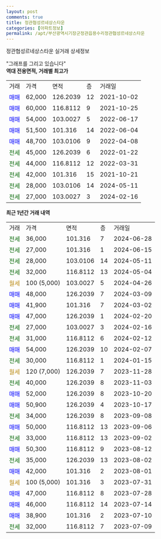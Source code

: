 ```yaml
---
layout: post
comments: true
title: 정관협성르네상스타운
categories: [아파트정보]
permalink: /apt/부산광역시기장군정관읍용수리정관협성르네상스타운
---
```


정관협성르네상스타운 실거래 상세정보

<script type="text/javascript">
  google.charts.load('current', {'packages':['line', 'corechart']});
  google.charts.setOnLoadCallback(drawChart);

  function drawChart() {
    var data = new google.visualization.DataTable();
    data.addColumn('date', '거래일');
    data.addColumn('number', "매매");
    data.addColumn('number', "전세");
    data.addColumn('number', "전매");

    data.addRows([[new Date(Date.parse("2024-06-28")), null, 36000, null], [new Date(Date.parse("2024-06-15")), null, 27000, null], [new Date(Date.parse("2024-05-11")), null, 28000, null], [new Date(Date.parse("2024-05-04")), null, 32000, null], [new Date(Date.parse("2024-04-26")), null, null, null], [new Date(Date.parse("2024-03-09")), 48000, null, null], [new Date(Date.parse("2024-03-02")), 41900, null, null], [new Date(Date.parse("2024-02-20")), 47000, null, null], [new Date(Date.parse("2024-02-16")), null, 27000, null], [new Date(Date.parse("2024-02-12")), null, 31000, null], [new Date(Date.parse("2024-02-07")), 54000, null, null], [new Date(Date.parse("2024-01-15")), null, 30000, null], [new Date(Date.parse("2023-11-28")), null, null, null], [new Date(Date.parse("2023-11-03")), null, 40000, null], [new Date(Date.parse("2023-10-20")), 52000, null, null], [new Date(Date.parse("2023-10-17")), 50900, null, null], [new Date(Date.parse("2023-09-08")), null, 34000, null], [new Date(Date.parse("2023-09-06")), 50000, null, null], [new Date(Date.parse("2023-09-02")), null, 33000, null], [new Date(Date.parse("2023-08-12")), 50300, null, null], [new Date(Date.parse("2023-08-02")), null, 35000, null], [new Date(Date.parse("2023-08-01")), 42000, null, null], [new Date(Date.parse("2023-07-31")), null, null, null], [new Date(Date.parse("2023-07-28")), 47000, null, null], [new Date(Date.parse("2023-07-14")), 46000, null, null], [new Date(Date.parse("2023-07-10")), 38900, null, null], [new Date(Date.parse("2023-07-09")), null, 32000, null]]);

    var options = {
      hAxis: {
        format: 'yyyy/MM/dd'
      },    
      lineWidth: 0,
      pointsVisible: true,    
      title: '최근 1년간 유형별 실거래가 분포',
      legend: { position: 'bottom' }
    };

    var formatter = new google.visualization.NumberFormat({pattern:'###,###'} );
    formatter.format(data, 1);
    formatter.format(data, 2);
    
    setTimeout(function() {
        var chart = new google.visualization.LineChart(document.getElementById('columnchart_material'));
        chart.draw(data, (options));
        document.getElementById('loading').style.display = 'none';
    }, 200);
  }
</script>


<div id="loading" style="z-index:20; display: block; margin-left: 0px">"그래프를 그리고 있습니다"</div>
<div id="columnchart_material" style="width: 95%; margin-left: 0px; display: block"></div>
<!-- contents start -->
<b>역대 전용면적, 거래별 최고가</b>
<table class="sortable">
    <tr>
      <td>거래</td>
      <td>가격</td>
      <td>면적</td>
      <td>층</td>
      <td>거래일</td>
    </tr>
        <tr>
          <td><a style="color: blue">매매</a></td>
          <td>62,000</td>
          <td>126.2039</td>
          <td>12</td>
          <td>2021-10-02</td>
        </tr>            <tr>
          <td><a style="color: blue">매매</a></td>
          <td>60,000</td>
          <td>116.8112</td>
          <td>9</td>
          <td>2021-10-25</td>
        </tr>            <tr>
          <td><a style="color: blue">매매</a></td>
          <td>54,000</td>
          <td>103.0027</td>
          <td>5</td>
          <td>2022-06-17</td>
        </tr>            <tr>
          <td><a style="color: blue">매매</a></td>
          <td>51,500</td>
          <td>101.316</td>
          <td>14</td>
          <td>2022-06-04</td>
        </tr>            <tr>
          <td><a style="color: blue">매매</a></td>
          <td>48,700</td>
          <td>103.0106</td>
          <td>9</td>
          <td>2022-04-08</td>
        </tr>        
        <tr>
              <td><a style="color: darkgreen">전세</a></td>
              <td>45,000</td>
              <td>126.2039</td>
              <td>6</td>
              <td>2022-01-22</td>
            </tr>            <tr>
              <td><a style="color: darkgreen">전세</a></td>
              <td>44,000</td>
              <td>116.8112</td>
              <td>12</td>
              <td>2022-03-31</td>
            </tr>            <tr>
              <td><a style="color: darkgreen">전세</a></td>
              <td>42,000</td>
              <td>101.316</td>
              <td>15</td>
              <td>2021-10-21</td>
            </tr>            <tr>
              <td><a style="color: darkgreen">전세</a></td>
              <td>28,000</td>
              <td>103.0106</td>
              <td>14</td>
              <td>2024-05-11</td>
            </tr>            <tr>
              <td><a style="color: darkgreen">전세</a></td>
              <td>27,000</td>
              <td>103.0027</td>
              <td>3</td>
              <td>2024-02-16</td>
            </tr>        
    
</table>

<b>최근 1년간 거래 내역</b>

<table class="sortable">
    <tr>
      <td>거래</td>
      <td>가격</td>
      <td>면적</td>
      <td>층</td>
      <td>거래일</td>
    </tr>
    <tr>
      <td><a style="color: darkgreen">전세</a></td>
      <td>36,000</td>
      <td>101.316</td>
      <td>7</td>
      <td>2024-06-28</td>
    </tr>          <tr>
      <td><a style="color: darkgreen">전세</a></td>
      <td>27,000</td>
      <td>101.316</td>
      <td>1</td>
      <td>2024-06-15</td>
    </tr>          <tr>
      <td><a style="color: darkgreen">전세</a></td>
      <td>28,000</td>
      <td>103.0106</td>
      <td>14</td>
      <td>2024-05-11</td>
    </tr>          <tr>
      <td><a style="color: darkgreen">전세</a></td>
      <td>32,000</td>
      <td>116.8112</td>
      <td>13</td>
      <td>2024-05-04</td>
    </tr>          <tr>
      <td><a style="color: darkgoldenrod">월세</a></td>
      <td>100 (5,000)</td>
      <td>103.0027</td>
      <td>5</td>
      <td>2024-04-26</td>
    </tr>          <tr>
      <td><a style="color: blue">매매</a></td>
      <td>48,000</td>
      <td>126.2039</td>
      <td>7</td>
      <td>2024-03-09</td>
    </tr>          <tr>
      <td><a style="color: blue">매매</a></td>
      <td>41,900</td>
      <td>101.316</td>
      <td>7</td>
      <td>2024-03-02</td>
    </tr>          <tr>
      <td><a style="color: blue">매매</a></td>
      <td>47,000</td>
      <td>126.2039</td>
      <td>1</td>
      <td>2024-02-20</td>
    </tr>          <tr>
      <td><a style="color: darkgreen">전세</a></td>
      <td>27,000</td>
      <td>103.0027</td>
      <td>3</td>
      <td>2024-02-16</td>
    </tr>          <tr>
      <td><a style="color: darkgreen">전세</a></td>
      <td>31,000</td>
      <td>116.8112</td>
      <td>6</td>
      <td>2024-02-12</td>
    </tr>          <tr>
      <td><a style="color: blue">매매</a></td>
      <td>54,000</td>
      <td>126.2039</td>
      <td>10</td>
      <td>2024-02-07</td>
    </tr>          <tr>
      <td><a style="color: darkgreen">전세</a></td>
      <td>30,000</td>
      <td>116.8112</td>
      <td>1</td>
      <td>2024-01-15</td>
    </tr>          <tr>
      <td><a style="color: darkgoldenrod">월세</a></td>
      <td>120 (7,000)</td>
      <td>126.2039</td>
      <td>7</td>
      <td>2023-11-28</td>
    </tr>          <tr>
      <td><a style="color: darkgreen">전세</a></td>
      <td>40,000</td>
      <td>126.2039</td>
      <td>8</td>
      <td>2023-11-03</td>
    </tr>          <tr>
      <td><a style="color: blue">매매</a></td>
      <td>52,000</td>
      <td>126.2039</td>
      <td>8</td>
      <td>2023-10-20</td>
    </tr>          <tr>
      <td><a style="color: blue">매매</a></td>
      <td>50,900</td>
      <td>126.2039</td>
      <td>4</td>
      <td>2023-10-17</td>
    </tr>          <tr>
      <td><a style="color: darkgreen">전세</a></td>
      <td>34,000</td>
      <td>126.2039</td>
      <td>8</td>
      <td>2023-09-08</td>
    </tr>          <tr>
      <td><a style="color: blue">매매</a></td>
      <td>50,000</td>
      <td>116.8112</td>
      <td>13</td>
      <td>2023-09-06</td>
    </tr>          <tr>
      <td><a style="color: darkgreen">전세</a></td>
      <td>33,000</td>
      <td>116.8112</td>
      <td>13</td>
      <td>2023-09-02</td>
    </tr>          <tr>
      <td><a style="color: blue">매매</a></td>
      <td>50,300</td>
      <td>116.8112</td>
      <td>9</td>
      <td>2023-08-12</td>
    </tr>          <tr>
      <td><a style="color: darkgreen">전세</a></td>
      <td>35,000</td>
      <td>126.2039</td>
      <td>13</td>
      <td>2023-08-02</td>
    </tr>          <tr>
      <td><a style="color: blue">매매</a></td>
      <td>42,000</td>
      <td>101.316</td>
      <td>2</td>
      <td>2023-08-01</td>
    </tr>          <tr>
      <td><a style="color: darkgoldenrod">월세</a></td>
      <td>100 (5,000)</td>
      <td>101.316</td>
      <td>3</td>
      <td>2023-07-31</td>
    </tr>          <tr>
      <td><a style="color: blue">매매</a></td>
      <td>47,000</td>
      <td>116.8112</td>
      <td>8</td>
      <td>2023-07-28</td>
    </tr>          <tr>
      <td><a style="color: blue">매매</a></td>
      <td>46,000</td>
      <td>116.8112</td>
      <td>14</td>
      <td>2023-07-14</td>
    </tr>          <tr>
      <td><a style="color: blue">매매</a></td>
      <td>38,900</td>
      <td>101.316</td>
      <td>2</td>
      <td>2023-07-10</td>
    </tr>          <tr>
      <td><a style="color: darkgreen">전세</a></td>
      <td>32,000</td>
      <td>116.8112</td>
      <td>7</td>
      <td>2023-07-09</td>
    </tr>      </table>
<!-- contents end -->    

